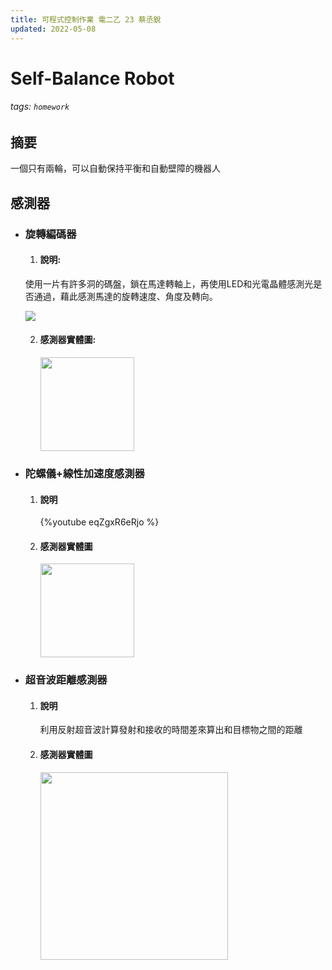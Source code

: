 ```yaml
---
title: 可程式控制作業 電二乙 23 蔡丞銳
updated: 2022-05-08
---
```


# Self-Balance Robot
###### tags: `homework`

## 摘要
一個只有兩輪，可以自動保持平衡和自動壁障的機器人

## 感測器
- ### 旋轉編碼器
    1. #### 說明:
    使用一片有許多洞的碼盤，鎖在馬達轉軸上，再使用LED和光電晶體感測光是否通過，藉此感測馬達的旋轉速度、角度及轉向。
    <div>
    <img src="https://encrypted-tbn0.gstatic.com/images?q=tbn:ANd9GcQtYKmPEkXnFF3_QAE7_JX8TPgla-DLnaHBljE5l-BIE_R4gi3wm6cLVOKvg3vJbCWczng&usqp=CAU">
    </div>
    
    2. #### 感測器實體圖:
        <img src="http://img.alicdn.com/imgextra/i3/1028072184/O1CN012kkgdQ1S0Jbdvh27D_!!1028072184.jpg" width=150> 
- ### 陀螺儀+線性加速度感測器
    1. #### 說明  
        {%youtube eqZgxR6eRjo %}  
    2. #### 感測器實體圖
        <img src="https://img.ruten.com.tw/s1/2/37/57/21822102540119_869.jpg" width=150>
        
- ### 超音波距離感測器
    1. #### 說明  
        利用反射超音波計算發射和接收的時間差來算出和目標物之間的距離
    2. #### 感測器實體圖
        <img src="https://cf.shopee.tw/file/a0a1b2ac8bcb24f41030ef6a51f08faa" width=300>
